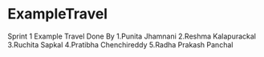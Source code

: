 
# ExampleTravel 
Sprint 1 Example Travel Done By
1.Punita Jhamnani 
2.Reshma Kalapurackal  
3.Ruchita Sapkal 
4.Pratibha Chenchireddy 
5.Radha Prakash Panchal

